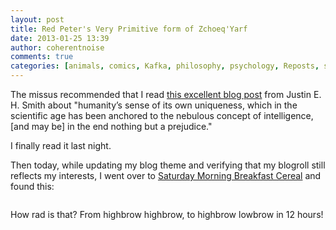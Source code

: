 ```yaml
---
layout: post
title: Red Peter's Very Primitive form of Zchoeq'Yarf
date: 2013-01-25 13:39
author: coherentnoise
comments: true
categories: [animals, comics, Kafka, philosophy, psychology, Reposts, science]
---
```

The missus recommended that I read <a title="Kafka's Ape by Justin E. H. Smith" href="http://www.berfrois.com/2013/01/bananas/" target="_blank">this excellent blog post</a> from Justin E. H. Smith about "humanity’s sense of its own uniqueness, which in the scientific age has been anchored to the nebulous concept of intelligence, [and may be] in the end nothing but a prejudice."

I finally read it last night.

Then today, while updating my blog theme and verifying that my blogroll still reflects my interests, I went over to <a title="Saturday Morning Breakfast Cereal" href="http://www.smbc-comics.com/" target="_blank">Saturday Morning Breakfast Cereal</a> and found this:

<a href="http://www.smbc-comics.com/index.php?db=comics&amp;id=2867">
<img alt="" src="http://www.smbc-comics.com/comics/20130125.gif" /></a>

How rad is that? From highbrow highbrow, to highbrow lowbrow in 12 hours!
